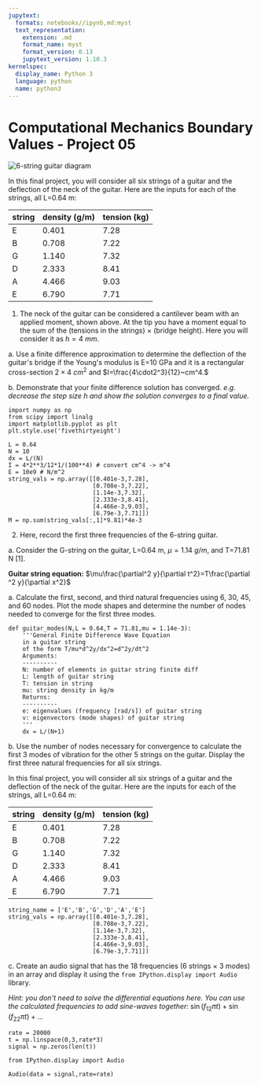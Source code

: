 ```yaml
---
jupytext:
  formats: notebooks//ipynb,md:myst
  text_representation:
    extension: .md
    format_name: myst
    format_version: 0.13
    jupytext_version: 1.10.3
kernelspec:
  display_name: Python 3
  language: python
  name: python3
---
```


# Computational Mechanics Boundary Values - Project 05

![6-string guitar diagram](../images/guitar.png)

In this final project, you will consider all six strings of a guitar and the deflection of the neck of the guitar. Here are the inputs for each of the strings, all L=0.64 m:

|string|density (g/m)|tension (kg)|
|---|---|---|
|E|0.401|7.28|
|B|0.708|7.22|
|G|1.140|7.32|
|D|2.333|8.41|
|A|4.466|9.03|
|E|6.790|7.71|

1. The neck of the guitar can be considered a cantilever beam with an applied moment, shown above. At the tip you have a moment equal to the sum of the (tensions in the strings) $\times$ (bridge height). Here you will consider it as $h=4~mm$. 

a. Use a finite difference approximation to determine the deflection of the guitar's bridge if the Young's modulus is E=10 GPa and it is a rectangular cross-section $2\times4~cm^2$ and $I=\frac{4\cdot2^3}{12}~cm^4.$

b. Demonstrate that your finite difference solution has converged. _e.g. decrease the step size $h$ and show the solution converges to a final value._

```{code-cell} ipython3
import numpy as np
from scipy import linalg
import matplotlib.pyplot as plt
plt.style.use('fivethirtyeight')
```

```{code-cell} ipython3
L = 0.64
N = 10
dx = L/(N)
I = 4*2**3/12*1/(100**4) # convert cm^4 -> m^4
E = 10e9 # N/m^2
string_vals = np.array([[0.401e-3,7.28],
                        [0.708e-3,7.22],
                        [1.14e-3,7.32],
                        [2.333e-3,8.41],
                        [4.466e-3,9.03],
                        [6.79e-3,7.71]])
M = np.sum(string_vals[:,1]*9.81)*4e-3
```

2. Here, record the first three frequencies of the 6-string guitar. 

a. Consider the G-string on the guitar, L=0.64 m, $\mu=1.14~g/m,$ and T=71.81 N [1]. 

__Guitar string equation:__ $\mu\frac{\partial^2 y}{\partial t^2}=T\frac{\partial ^2 y}{\partial x^2}$

a. Calculate the first, second, and third natural frequencies using 6, 30, 45, and 60 nodes. Plot the mode shapes and determine the number of nodes needed to converge for the first three modes.

```{code-cell} ipython3
def guitar_modes(N,L = 0.64,T = 71.81,mu = 1.14e-3):
    '''General Finite Difference Wave Equation
    in a guitar string
    of the form T/mu*d^2y/dx^2=d^2y/dt^2
    Arguments:
    ----------
    N: number of elements in guitar string finite diff
    L: length of guitar string
    T: tension in string
    mu: string density in kg/m
    Returns:
    ----------
    e: eigenvalues (frequency [rad/s]) of guitar string
    v: eigenvectors (mode shapes) of guitar string
    '''
    dx = L/(N+1)
```

b. Use the number of nodes necessary for convergence to calculate the first 3 modes of vibration for the other 5 strings on the guitar. Display the first three natural frequencies for all six strings. 

In this final project, you will consider all six strings of a guitar and the deflection of the neck of the guitar. Here are the inputs for each of the strings, all L=0.64 m:

|string|density (g/m)|tension (kg)|
|---|---|---|
|E|0.401|7.28|
|B|0.708|7.22|
|G|1.140|7.32|
|D|2.333|8.41|
|A|4.466|9.03|
|E|6.790|7.71|

```{code-cell} ipython3
string_name = ['E','B','G','D','A','E']
string_vals = np.array([[0.401e-3,7.28],
                        [0.708e-3,7.22],
                        [1.14e-3,7.32],
                        [2.333e-3,8.41],
                        [4.466e-3,9.03],
                        [6.79e-3,7.71]])
```


c. Create an audio signal that has the 18 frequencies (6 strings $\times$ 3 modes) in an array and display it using the `from IPython.display import Audio` library. 

_Hint: you don't need to solve the differential equations here. You can use the calculated frequencies to add sine-waves together:_ $\sin(f_12\pi t)+\sin(f_22\pi t)+...$

```{code-cell} ipython3
rate = 20000
t = np.linspace(0,3,rate*3)
signal = np.zeros(len(t))
```

```{code-cell} ipython3
from IPython.display import Audio
```

```{code-cell} ipython3
Audio(data = signal,rate=rate)
```
